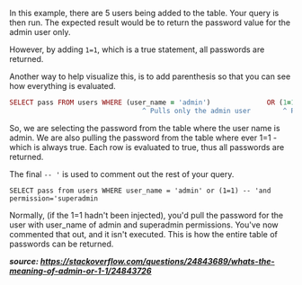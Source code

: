 In this example, there are 5 users being added to the table. Your query is then run. The expected result would be to return the password value for the admin user only.

However, by adding ```1=1```, which is a true statement, all passwords are returned.

Another way to help visualize this, is to add parenthesis so that you can see how everything is evaluated.

```ruby
SELECT pass FROM users WHERE (user_name = 'admin')              OR (1=1) -- '
                                 ^ Pulls only the admin user        ^ Pulls everything because 1=1
```
So, we are selecting the password from the table where the user name is admin. We are also pulling the password from the table where ever 1=1 - which is always true. Each row is evaluated to true, thus all passwords are returned.

The final ```-- '``` is used to comment out the rest of your query.

```SELECT pass from users WHERE user_name = 'admin' or (1=1) -- 'and permission='superadmin```

Normally, (if the 1=1 hadn't been injected), you'd pull the password for the user with user_name of admin and superadmin permissions. You've now commented that out, and it isn't executed. This is how the entire table of passwords can be returned.


***source: https://stackoverflow.com/questions/24843689/whats-the-meaning-of-admin-or-1-1/24843726***
